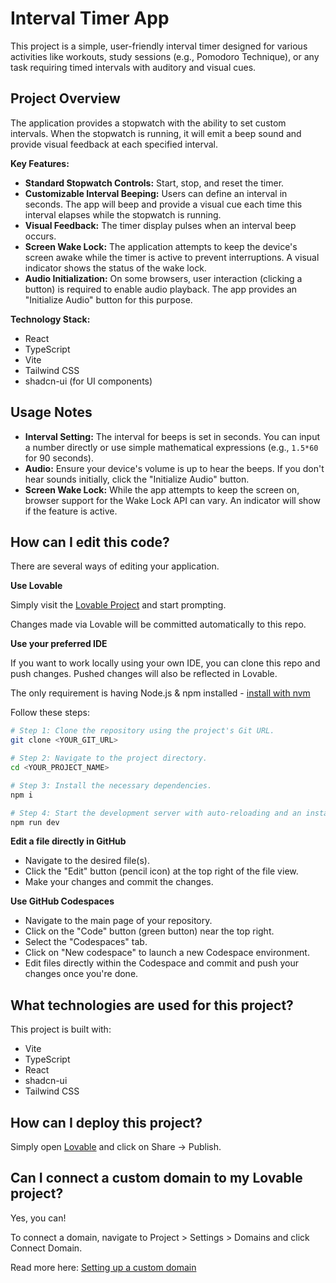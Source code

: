 # Interval Timer App

This project is a simple, user-friendly interval timer designed for various activities like workouts, study sessions (e.g., Pomodoro Technique), or any task requiring timed intervals with auditory and visual cues.

## Project Overview

The application provides a stopwatch with the ability to set custom intervals. When the stopwatch is running, it will emit a beep sound and provide visual feedback at each specified interval.

**Key Features:**

*   **Standard Stopwatch Controls:** Start, stop, and reset the timer.
*   **Customizable Interval Beeping:** Users can define an interval in seconds. The app will beep and provide a visual cue each time this interval elapses while the stopwatch is running.
*   **Visual Feedback:** The timer display pulses when an interval beep occurs.
*   **Screen Wake Lock:** The application attempts to keep the device's screen awake while the timer is active to prevent interruptions. A visual indicator shows the status of the wake lock.
*   **Audio Initialization:** On some browsers, user interaction (clicking a button) is required to enable audio playback. The app provides an "Initialize Audio" button for this purpose.

**Technology Stack:**

*   React
*   TypeScript
*   Vite
*   Tailwind CSS
*   shadcn-ui (for UI components)

## Usage Notes

*   **Interval Setting:** The interval for beeps is set in seconds. You can input a number directly or use simple mathematical expressions (e.g., `1.5*60` for 90 seconds).
*   **Audio:** Ensure your device's volume is up to hear the beeps. If you don't hear sounds initially, click the "Initialize Audio" button.
*   **Screen Wake Lock:** While the app attempts to keep the screen on, browser support for the Wake Lock API can vary. An indicator will show if the feature is active.

## How can I edit this code?

There are several ways of editing your application.

**Use Lovable**

Simply visit the [Lovable Project](https://lovable.dev/projects/ddbfb465-c190-498f-8701-3efd2b204643) and start prompting.

Changes made via Lovable will be committed automatically to this repo.

**Use your preferred IDE**

If you want to work locally using your own IDE, you can clone this repo and push changes. Pushed changes will also be reflected in Lovable.

The only requirement is having Node.js & npm installed - [install with nvm](https://github.com/nvm-sh/nvm#installing-and-updating)

Follow these steps:

```sh
# Step 1: Clone the repository using the project's Git URL.
git clone <YOUR_GIT_URL>

# Step 2: Navigate to the project directory.
cd <YOUR_PROJECT_NAME>

# Step 3: Install the necessary dependencies.
npm i

# Step 4: Start the development server with auto-reloading and an instant preview.
npm run dev
```

**Edit a file directly in GitHub**

- Navigate to the desired file(s).
- Click the "Edit" button (pencil icon) at the top right of the file view.
- Make your changes and commit the changes.

**Use GitHub Codespaces**

- Navigate to the main page of your repository.
- Click on the "Code" button (green button) near the top right.
- Select the "Codespaces" tab.
- Click on "New codespace" to launch a new Codespace environment.
- Edit files directly within the Codespace and commit and push your changes once you're done.

## What technologies are used for this project?

This project is built with:

- Vite
- TypeScript
- React
- shadcn-ui
- Tailwind CSS

## How can I deploy this project?

Simply open [Lovable](https://lovable.dev/projects/ddbfb465-c190-498f-8701-3efd2b204643) and click on Share -> Publish.

## Can I connect a custom domain to my Lovable project?

Yes, you can!

To connect a domain, navigate to Project > Settings > Domains and click Connect Domain.

Read more here: [Setting up a custom domain](https://docs.lovable.dev/tips-tricks/custom-domain#step-by-step-guide)
